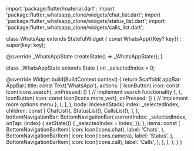 import 'package:flutter/material.dart';
import 'package:flutter_whatsapp_clone/widgets/chat_list.dart';
import 'package:flutter_whatsapp_clone/widgets/status_list.dart';
import 'package:flutter_whatsapp_clone/widgets/calls_list.dart';

class WhatsApp extends StatefulWidget {
  const WhatsApp({Key? key}) : super(key: key);

  @override
  _WhatsAppState createState() => _WhatsAppState();
}

class _WhatsAppState extends State<WhatsApp> {
  int _selectedIndex = 0;

  @override
  Widget build(BuildContext context) {
    return Scaffold(
      appBar: AppBar(
        title: const Text('WhatsApp'),
        actions: [
          IconButton(
            icon: const Icon(Icons.search),
            onPressed: () {
              // Implement search functionality
            },
          ),
          IconButton(
            icon: const Icon(Icons.more_vert),
            onPressed: () {
              // Implement more options menu
            },
          ),
        ],
      ),
      body: IndexedStack(
        index: _selectedIndex,
        children: const [
          ChatList(),
          StatusList(),
          CallsList(),
        ],
      ),
      bottomNavigationBar: BottomNavigationBar(
        currentIndex: _selectedIndex,
        onTap: (index) {
          setState(() {
            _selectedIndex = index;
          });
        },
        items: const [
          BottomNavigationBarItem(
            icon: Icon(Icons.chat),
            label: 'Chats',
          ),
          BottomNavigationBarItem(
            icon: Icon(Icons.camera),
            label: 'Status',
          ),
          BottomNavigationBarItem(
            icon: Icon(Icons.call),
            label: 'Calls',
          ),
        ],
      ),
    );
  }
}
